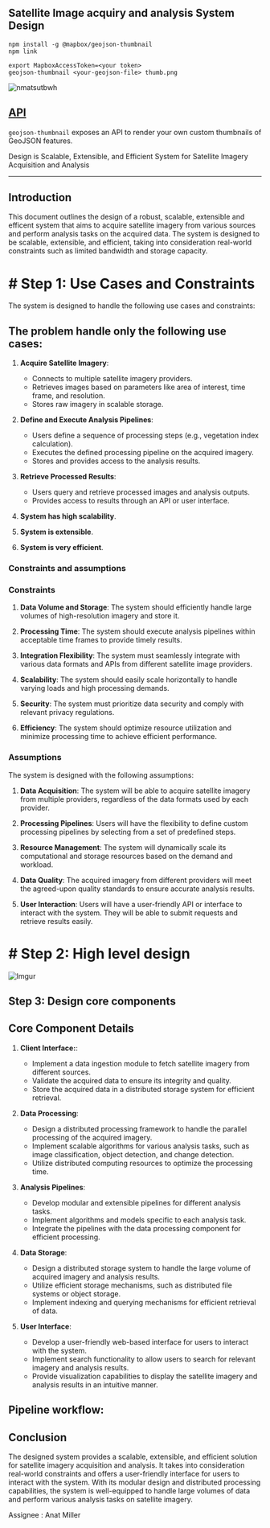 
## Satellite Image acquiry and analysis System Design 

```
npm install -g @mapbox/geojson-thumbnail
npm link

export MapboxAccessToken=<your token>
geojson-thumbnail <your-geojson-file> thumb.png
```

![nmatsutbwh](https://user-images.githubusercontent.com/1288339/35072800-247f4dfc-fbb4-11e7-8141-b1abe76125f8.gif)

## [API](API.md#renderthumbnail)

`geojson-thumbnail` exposes an API to render your own custom thumbnails of GeoJSON features.


Design is Scalable, Extensible, and Efficient System for Satellite Imagery Acquisition and Analysis

------------------------


## Introduction
This document outlines the design of a robust, scalable, extensible and efficent system that aims to acquire satellite imagery from various sources and perform analysis tasks on the acquired data. The system is designed to be scalable, extensible, and efficient, taking into consideration real-world constraints such as limited bandwidth and storage capacity.


# # Step 1: Use Cases and Constraints

The system is designed to handle the following use cases and constraints:

## The problem handle only the following use cases:

1. **Acquire Satellite Imagery**:
    - Connects to multiple satellite imagery providers.
    - Retrieves images based on parameters like area of interest, time frame, and resolution.
    - Stores raw imagery in scalable storage.

2. **Define and Execute Analysis Pipelines**:
    - Users define a sequence of processing steps (e.g., vegetation index calculation).
    - Executes the defined processing pipeline on the acquired imagery.
    - Stores and provides access to the analysis results.

3. **Retrieve Processed Results**:
    - Users query and retrieve processed images and analysis outputs.
    - Provides access to results through an API or user interface.

4. **System has high scalability**.

5. **System is extensible**.

6. **System is very efficient**.


### Constraints and assumptions

### Constraints
1. **Data Volume and Storage**: The system should efficiently handle large volumes of high-resolution imagery and store it.

2. **Processing Time**: The system should execute analysis pipelines within acceptable time frames to provide timely results.

3. **Integration Flexibility**: The system must seamlessly integrate with various data formats and APIs from different satellite image providers.

4. **Scalability**: The system should easily scale horizontally to handle varying loads and high processing demands.

5. **Security**: The system must prioritize data security and comply with relevant privacy regulations.

6. **Efficiency**: The system should optimize resource utilization and minimize processing time to achieve efficient performance.

### Assumptions
The system is designed with the following assumptions:

1. **Data Acquisition**: The system will be able to acquire satellite imagery from multiple providers, regardless of the data formats used by each provider.

2. **Processing Pipelines**: Users will have the flexibility to define custom processing pipelines by selecting from a set of predefined steps.

3. **Resource Management**: The system will dynamically scale its computational and storage resources based on the demand and workload.

4. **Data Quality**: The acquired imagery from different providers will meet the agreed-upon quality standards to ensure accurate analysis results.

5. **User Interaction**: Users will have a user-friendly API or interface to interact with the system. They will be able to submit requests and retrieve results easily.


# # Step 2: High level design

![Imgur](http://i.imgur.com/xjdAAUv.png)



## Step 3: Design core components

## Core Component Details

1. **Client Interface:**:
    - Implement a data ingestion module to fetch satellite imagery from different sources.
    - Validate the acquired data to ensure its integrity and quality.
    - Store the acquired data in a distributed storage system for efficient retrieval.

2. **Data Processing**:
    - Design a distributed processing framework to handle the parallel processing of the acquired imagery.
    - Implement scalable algorithms for various analysis tasks, such as image classification, object detection, and change detection.
    - Utilize distributed computing resources to optimize the processing time.

3. **Analysis Pipelines**:
    - Develop modular and extensible pipelines for different analysis tasks.
    - Implement algorithms and models specific to each analysis task.
    - Integrate the pipelines with the data processing component for efficient processing.

4. **Data Storage**:
    - Design a distributed storage system to handle the large volume of acquired imagery and analysis results.
    - Utilize efficient storage mechanisms, such as distributed file systems or object storage.
    - Implement indexing and querying mechanisms for efficient retrieval of data.

5. **User Interface**:
    - Develop a user-friendly web-based interface for users to interact with the system.
    - Implement search functionality to allow users to search for relevant imagery and analysis results.
    - Provide visualization capabilities to display the satellite imagery and analysis results in an intuitive manner.


## Pipeline workflow:

## Conclusion
The designed system provides a scalable, extensible, and efficient solution for satellite imagery acquisition and analysis. It takes into consideration real-world constraints and offers a user-friendly interface for users to interact with the system. With its modular design and distributed processing capabilities, the system is well-equipped to handle large volumes of data and perform various analysis tasks on satellite imagery.

Assignee : Anat Miller 



